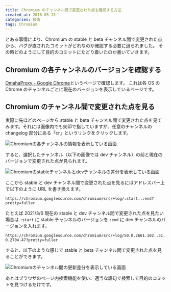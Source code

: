 ```yaml
---
title: Chromium のチャンネル間で変更された点を確認する方法
created_at: 2016-05-13
categories: 技術
tags: Chromium
---
```


とある事情により、Chromium の stable と beta チャンネル間で変更された点から、バグが直されたコミットがどれなのか確認する必要に迫られました。
その時どのようにして目的のコミットにたどり着いたのか書いていきます。

## Chromium の各チャンネルのバージョンを確認する

[OmahaProxy - Google Chrome](https://omahaproxy.appspot.com/)というページで確認します。
これは各 OS の Chrome のチャンネルごとに現在のバージョンを表示しているページです。

## Chromium のチャンネル間で変更された点を見る

実際に先ほどのページから stable と beta チャンネル間で変更された点を見てみます。それには画像内でも矢印で指していますが、任意のチャンネルの changelog 部分にある「cr」というリンクをクリックします。

![Chromiumの各チャンネルの情報を表示している画面](https://res.cloudinary.com/kubosho/image/upload/c_scale,w_1000/v1615001072/chrome_version_fq9e9k.png)

すると、選択したチャンネル（以下の画像では dev チャンネル）の前と現在のバージョンで変更された点が見られます。

![Chromiumのstableチャンネルとdevチャンネルの差分を表示している画面](https://res.cloudinary.com/kubosho/image/upload/c_scale,w_1000/v1615001072/chrome_stable_dev_btx05z.png)

ここから stable と dev チャンネル間で変更された点を見るにはアドレスバー上で以下のように URL を書き換えます。

`https://chromium.googlesource.com/chromium/src/+log/:start..:end?pretty=fuller`

たとえば 2021/3/6 現在の stable と dev チャンネル間で変更された点を見たい場合は `:start` に stable チャンネルのバージョンを `:end` に dev チャンネルのバージョンを入れます。

`https://chromium.googlesource.com/chromium/src/+log/50.0.2661.102..51.0.2704.47?pretty=fuller`

すると、以下のような感じで stable と beta チャンネル間で変更された点を見ることができます。

![Chromiumのチャンネル間の更新差分を表示している画面](https://res.cloudinary.com/kubosho/image/upload/c_scale,w_1000/v1615001072/chrome_diff_rs1xra.png)

あとはブラウザのページ内検索機能を使い、適当な語句で検索して目的のコミットを見つけるだけです。
